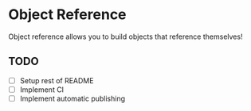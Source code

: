 # Object Reference

Object reference allows you to build objects that reference themselves!

## TODO

- [ ] Setup rest of README
- [ ] Implement CI
- [ ] Implement automatic publishing
